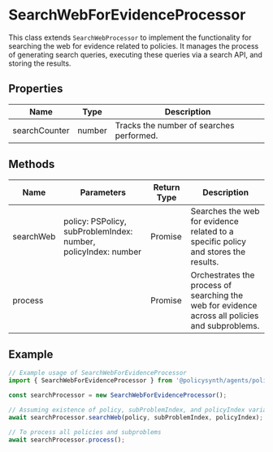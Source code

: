# SearchWebForEvidenceProcessor

This class extends `SearchWebProcessor` to implement the functionality for searching the web for evidence related to policies. It manages the process of generating search queries, executing these queries via a search API, and storing the results.

## Properties

| Name          | Type   | Description               |
|---------------|--------|---------------------------|
| searchCounter | number | Tracks the number of searches performed. |

## Methods

| Name       | Parameters                                                                 | Return Type | Description                                                                                   |
|------------|----------------------------------------------------------------------------|-------------|-----------------------------------------------------------------------------------------------|
| searchWeb  | policy: PSPolicy, subProblemIndex: number, policyIndex: number             | Promise<void> | Searches the web for evidence related to a specific policy and stores the results.            |
| process    |                                                                            | Promise<void> | Orchestrates the process of searching the web for evidence across all policies and subproblems. |

## Example

```javascript
// Example usage of SearchWebForEvidenceProcessor
import { SearchWebForEvidenceProcessor } from '@policysynth/agents/policies/web/searchWebForEvidence.js';

const searchProcessor = new SearchWebForEvidenceProcessor();

// Assuming existence of policy, subProblemIndex, and policyIndex variables
await searchProcessor.searchWeb(policy, subProblemIndex, policyIndex);

// To process all policies and subproblems
await searchProcessor.process();
```